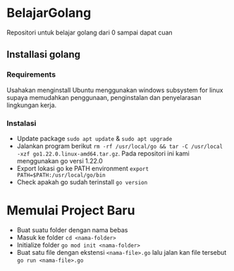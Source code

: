 # BelajarGolang
Repositori untuk belajar golang dari 0 sampai dapat cuan

## Installasi golang
### Requirements
Usahakan menginstall Ubuntu menggunakan windows subsystem for linux supaya memudahkan penggunaan, penginstalan dan penyelarasan lingkungan kerja.

### Instalasi
* Update package ```sudo apt update``` & ```sudo apt upgrade```
* Jalankan program berikut ``` rm -rf /usr/local/go && tar -C /usr/local -xzf go1.22.0.linux-amd64.tar.gz ```. Pada repositori ini kami menggunakan go versi 1.22.0
* Export lokasi go ke PATH environment ```export PATH=$PATH:/usr/local/go/bin```
* Check apakah go sudah terinstall ```go version```

# Memulai Project Baru
* Buat suatu folder dengan nama bebas
* Masuk ke folder ```cd <nama-folder>```
* Initialize folder ```go mod init <nama-folder>```
* Buat satu file dengan ekstensi ```<nama-file>.go``` lalu jalan kan file tersebut ```go run <nama-file>.go```
